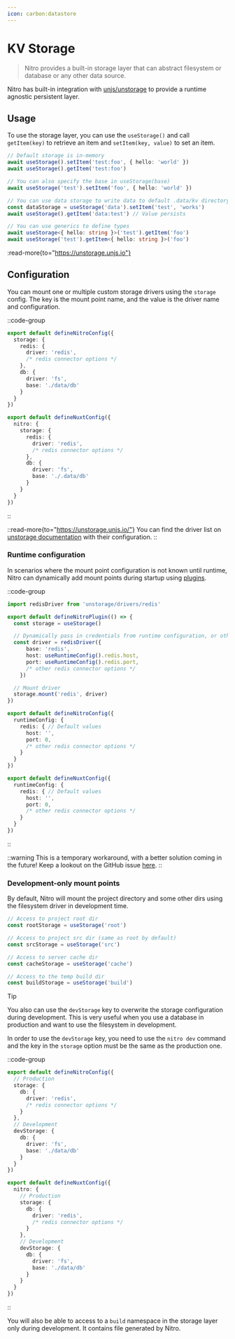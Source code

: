 ```yaml
---
icon: carbon:datastore
---
```


# KV Storage

> Nitro provides a built-in storage layer that can abstract filesystem or database or any other data source.

Nitro has built-in integration with [unjs/unstorage](https://unstorage.unjs.io) to provide a runtime agnostic persistent layer.

## Usage

To use the storage layer, you can use the `useStorage()` and call `getItem(key)` to retrieve an item and `setItem(key, value)` to set an item.

```ts
// Default storage is in-memory
await useStorage().setItem('test:foo', { hello: 'world' })
await useStorage().getItem('test:foo')

// You can also specify the base in useStorage(base)
await useStorage('test').setItem('foo', { hello: 'world' })

// You can use data storage to write data to default .data/kv directory
const dataStorage = useStorage('data').setItem('test', 'works')
await useStorage().getItem('data:test') // Value persists

// You can use generics to define types
await useStorage<{ hello: string }>('test').getItem('foo')
await useStorage('test').getItem<{ hello: string }>('foo')
```

:read-more{to="https://unstorage.unjs.io"}


## Configuration

You can mount one or multiple custom storage drivers using the `storage` config.
The key is the mount point name, and the value is the driver name and configuration.

::code-group
```ts [nitro.config.ts]
export default defineNitroConfig({
  storage: {
    redis: {
      driver: 'redis',
      /* redis connector options */
    },
    db: {
      driver: 'fs',
      base: './data/db'
    }
  }
})
```
```ts [nuxt.config.ts]
export default defineNuxtConfig({
  nitro: {
    storage: {
      redis: {
        driver: 'redis',
        /* redis connector options */
      },
      db: {
        driver: 'fs',
        base: './.data/db'
      }
    }
  }
})
```
::

::read-more{to="https://unstorage.unjs.io/"}
You can find the driver list on [unstorage documentation](https://unstorage.unjs.io/) with their configuration.
::

### Runtime configuration

In scenarios where the mount point configuration is not known until runtime, Nitro can dynamically add mount points during startup using [plugins](/guide/plugins).

::code-group
```ts [plugins/storage.ts]
import redisDriver from 'unstorage/drivers/redis'

export default defineNitroPlugin(() => {
  const storage = useStorage()

  // Dynamically pass in credentials from runtime configuration, or other sources
  const driver = redisDriver({
      base: 'redis',
      host: useRuntimeConfig().redis.host,
      port: useRuntimeConfig().redis.port,
      /* other redis connector options */
    })

  // Mount driver
  storage.mount('redis', driver)
})
```
``` ts [nitro.config.ts]
export default defineNitroConfig({
  runtimeConfig: {
    redis: { // Default values
      host: '',
      port: 0,
      /* other redis connector options */
    }
  }
})
```
``` ts [nuxt.config.ts]
export default defineNuxtConfig({
  runtimeConfig: {
    redis: { // Default values
      host: '',
      port: 0,
      /* other redis connector options */
    }
  }
})
```
::

::warning
This is a temporary workaround, with a better solution coming in the future! Keep a lookout on the GitHub issue [here](https://github.com/unjs/nitro/issues/1161#issuecomment-1511444675).
::

### Development-only mount points

By default, Nitro will mount the project directory and some other dirs using the filesystem driver in development time.

```js
// Access to project root dir
const rootStorage = useStorage('root')

// Access to project src dir (same as root by default)
const srcStorage = useStorage('src')

// Access to server cache dir
const cacheStorage = useStorage('cache')

// Access to the temp build dir
const buildStorage = useStorage('build')
```

> [!TIP]
> You also can use the `devStorage` key to overwrite the storage configuration during development. This is very useful when you use a database in production and want to use the filesystem in development.

In order to use the `devStorage` key, you need to use the `nitro dev` command and the key in the `storage` option must be the same as the production one.

::code-group
```ts [nitro.config.ts]
export default defineNitroConfig({
  // Production
  storage: {
    db: {
      driver: 'redis',
      /* redis connector options */
    }
  },
  // Development
  devStorage: {
    db: {
      driver: 'fs',
      base: './data/db'
    }
  }
})
```
```ts [nuxt.config.ts]
export default defineNuxtConfig({
  nitro: {
    // Production
    storage: {
      db: {
        driver: 'redis',
        /* redis connector options */
      }
    },
    // Development
    devStorage: {
      db: {
        driver: 'fs',
        base: './data/db'
      }
    }
  }
})
```
::

You will also be able to access to a `build` namespace in the storage layer only during development. It contains file generated by Nitro.
